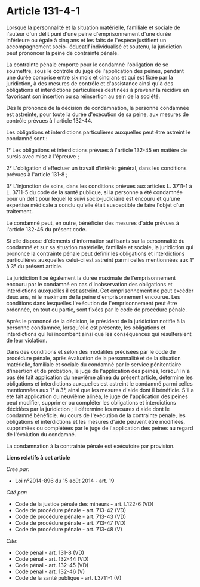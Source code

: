 # Article 131-4-1

Lorsque la personnalité et la situation matérielle, familiale et sociale de l'auteur d'un délit puni d'une peine
d'emprisonnement d'une durée inférieure ou égale à cinq ans et les faits de l'espèce justifient un accompagnement socio-
éducatif individualisé et soutenu, la juridiction peut prononcer la peine de contrainte pénale. 

La contrainte pénale emporte pour le condamné l'obligation de se soumettre, sous le contrôle du juge de l'application des
peines, pendant une durée comprise entre six mois et cinq ans et qui est fixée par la juridiction, à des mesures de contrôle
et d'assistance ainsi qu'à des obligations et interdictions particulières destinées à prévenir la récidive en favorisant son
insertion ou sa réinsertion au sein de la société. 

Dès le prononcé de la décision de condamnation, la personne condamnée est astreinte, pour toute la durée d'exécution de sa
peine, aux mesures de contrôle prévues à l'article 132-44. 

Les obligations et interdictions particulières auxquelles peut être astreint le condamné sont : 

1° Les obligations et interdictions prévues à l'article 132-45 en matière de sursis avec mise à l'épreuve ; 

2° L'obligation d'effectuer un travail d'intérêt général, dans les conditions prévues à l'article 131-8 ; 

3° L'injonction de soins, dans les conditions prévues aux articles L. 3711-1 à L. 3711-5 du code de la santé publique, si la
personne a été condamnée pour un délit pour lequel le suivi socio-judiciaire est encouru et qu'une expertise médicale a
conclu qu'elle était susceptible de faire l'objet d'un traitement. 

Le condamné peut, en outre, bénéficier des mesures d'aide prévues à l'article 132-46 du présent code. 

Si elle dispose d'éléments d'information suffisants sur la personnalité du condamné et sur sa situation matérielle, familiale
et sociale, la juridiction qui prononce la contrainte pénale peut définir les obligations et interdictions particulières
auxquelles celui-ci est astreint parmi celles mentionnées aux 1° à 3° du présent article. 

La juridiction fixe également la durée maximale de l'emprisonnement encouru par le condamné en cas d'inobservation des
obligations et interdictions auxquelles il est astreint. Cet emprisonnement ne peut excéder deux ans, ni le maximum de la
peine d'emprisonnement encourue. Les conditions dans lesquelles l'exécution de l'emprisonnement peut être ordonnée, en tout
ou partie, sont fixées par le code de procédure pénale. 

Après le prononcé de la décision, le président de la juridiction notifie à la personne condamnée, lorsqu'elle est présente,
les obligations et interdictions qui lui incombent ainsi que les conséquences qui résulteraient de leur violation. 

Dans des conditions et selon des modalités précisées par le code de procédure pénale, après évaluation de la personnalité et
de la situation matérielle, familiale et sociale du condamné par le service pénitentiaire d'insertion et de probation, le
juge de l'application des peines, lorsqu'il n'a pas été fait application du neuvième alinéa du présent article, détermine les
obligations et interdictions auxquelles est astreint le condamné parmi celles mentionnées aux 1° à 3°, ainsi que les mesures
d'aide dont il bénéficie. S'il a été fait application du neuvième alinéa, le juge de l'application des peines peut modifier,
supprimer ou compléter les obligations et interdictions décidées par la juridiction ; il détermine les mesures d'aide dont le
condamné bénéficie. Au cours de l'exécution de la contrainte pénale, les obligations et interdictions et les mesures d'aide
peuvent être modifiées, supprimées ou complétées par le juge de l'application des peines au regard de l'évolution du
condamné. 

La condamnation à la contrainte pénale est exécutoire par provision.

**Liens relatifs à cet article**

_Créé par_:

  - Loi n°2014-896 du 15 août 2014 - art. 19

_Cité par_:

  - Code de la justice pénale des mineurs - art. L122-6 (VD)
  - Code de procédure pénale - art. 713-42 (VD)
  - Code de procédure pénale - art. 713-43 (VD)
  - Code de procédure pénale - art. 713-47 (VD)
  - Code de procédure pénale - art. 713-48 (V)

_Cite_:

  - Code pénal - art. 131-8 (VD)
  - Code pénal - art. 132-44 (VD)
  - Code pénal - art. 132-45 (VD)
  - Code pénal - art. 132-46 (V)
  - Code de la santé publique - art. L3711-1 (V)
